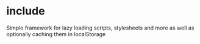 # include
Simple framework for lazy loading scripts, stylesheets and more as well as optionally caching them in localStorage
